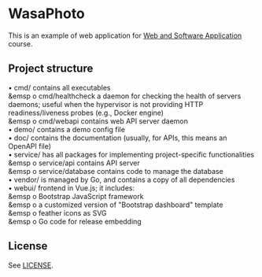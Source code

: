 
# WasaPhoto

This is an example of web application for [Web and Software Application](http://gamificationlab.uniroma1.it/en/wasa/)
course.

## Project structure
•	cmd/ contains all executables <br />
&emsp    o	cmd/healthcheck a daemon for checking the health of servers daemons; useful when the hypervisor is not providing HTTP readiness/liveness
    probes (e.g., Docker engine) <br />
&emsp    o	cmd/webapi contains web API server daemon <br />
•	demo/ contains a demo config file <br />
•	doc/ contains the documentation (usually, for APIs, this means an OpenAPI file) <br />
•	service/ has all packages for implementing project-specific functionalities <br />
&emsp    o	service/api contains API server <br />
 &emsp   o	service/database contains code to manage the database <br />
•	vendor/ is managed by Go, and contains a copy of all dependencies <br />
•	webui/  frontend in Vue.js; it includes: <br />
&emsp    o	Bootstrap JavaScript framework <br />
&emsp    o	a customized version of "Bootstrap dashboard" template <br />
&emsp    o	feather icons as SVG <br />
&emsp    o	Go code for release embedding <br />




## License

See [LICENSE](LICENSE).
